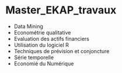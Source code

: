 # Master_EKAP_travaux
* Data Mining
* Econométrie qualitative
* Evaluation des actifs financiers
* Utilisation du logiciel R
* Techniques de prévision et conjoncture 
* Série temporelle 
* Economié du Numérique 
